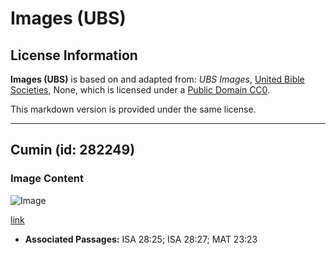 # Images (UBS)

## License Information

**Images (UBS)** is based on and adapted from: _UBS Images_, [United Bible Societies](https://unitedbiblesocieties.org/), None, which is licensed under a [Public Domain CC0](https://creativecommons.org/public-domain/cc0/).

This markdown version is provided under the same license.



--------------------------------

## Cumin (id: 282249)

### Image Content

![Image](https://cdn.aquifer.bible/aquifer-content/resources/Media/WEB-0168_cumin.jpg)

[link](https://cdn.aquifer.bible/aquifer-content/resources/Media/WEB-0168_cumin.jpg)

* **Associated Passages:** ISA 28:25; ISA 28:27; MAT 23:23

